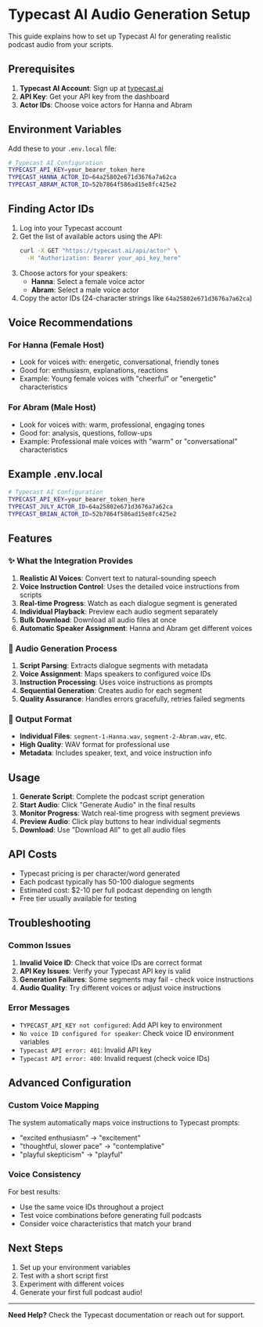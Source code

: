 # Typecast AI Audio Generation Setup

This guide explains how to set up Typecast AI for generating realistic podcast audio from your scripts.

## Prerequisites

1. **Typecast AI Account**: Sign up at [typecast.ai](https://typecast.ai)
2. **API Key**: Get your API key from the dashboard
3. **Actor IDs**: Choose voice actors for Hanna and Abram

## Environment Variables

Add these to your `.env.local` file:

```bash
# Typecast AI Configuration
TYPECAST_API_KEY=your_bearer_token_here
TYPECAST_HANNA_ACTOR_ID=64a25802e671d3676a7a62ca
TYPECAST_ABRAM_ACTOR_ID=52b7864f586ad15e8fc425e2
```

## Finding Actor IDs

1. Log into your Typecast account
2. Get the list of available actors using the API:
   ```bash
   curl -X GET "https://typecast.ai/api/actor" \
     -H "Authorization: Bearer your_api_key_here"
   ```
3. Choose actors for your speakers:
   - **Hanna**: Select a female voice actor 
   - **Abram**: Select a male voice actor
4. Copy the actor IDs (24-character strings like `64a25802e671d3676a7a62ca`)

## Voice Recommendations

### For Hanna (Female Host)
- Look for voices with: energetic, conversational, friendly tones
- Good for: enthusiasm, explanations, reactions
- Example: Young female voices with "cheerful" or "energetic" characteristics

### For Abram (Male Host)  
- Look for voices with: warm, professional, engaging tones
- Good for: analysis, questions, follow-ups
- Example: Professional male voices with "warm" or "conversational" characteristics

## Example .env.local

```bash
# Typecast AI Configuration
TYPECAST_API_KEY=your_bearer_token_here
TYPECAST_JULY_ACTOR_ID=64a25802e671d3676a7a62ca
TYPECAST_BRIAN_ACTOR_ID=52b7864f586ad15e8fc425e2
```

## Features

### ✨ What the Integration Provides

1. **Realistic AI Voices**: Convert text to natural-sounding speech
2. **Voice Instruction Control**: Uses the detailed voice instructions from scripts
3. **Real-time Progress**: Watch as each dialogue segment is generated
4. **Individual Playback**: Preview each audio segment separately
5. **Bulk Download**: Download all audio files at once
6. **Automatic Speaker Assignment**: Hanna and Abram get different voices

### 🎯 Audio Generation Process

1. **Script Parsing**: Extracts dialogue segments with metadata
2. **Voice Assignment**: Maps speakers to configured voice IDs
3. **Instruction Processing**: Uses voice instructions as prompts
4. **Sequential Generation**: Creates audio for each segment
5. **Quality Assurance**: Handles errors gracefully, retries failed segments

### 📁 Output Format

- **Individual Files**: `segment-1-Hanna.wav`, `segment-2-Abram.wav`, etc.
- **High Quality**: WAV format for professional use
- **Metadata**: Includes speaker, text, and voice instruction info

## Usage

1. **Generate Script**: Complete the podcast script generation
2. **Start Audio**: Click "Generate Audio" in the final results
3. **Monitor Progress**: Watch real-time progress with segment previews
4. **Preview Audio**: Click play buttons to hear individual segments
5. **Download**: Use "Download All" to get all audio files

## API Costs

- Typecast pricing is per character/word generated
- Each podcast typically has 50-100 dialogue segments
- Estimated cost: $2-10 per full podcast depending on length
- Free tier usually available for testing

## Troubleshooting

### Common Issues

1. **Invalid Voice ID**: Check that voice IDs are correct format
2. **API Key Issues**: Verify your Typecast API key is valid
3. **Generation Failures**: Some segments may fail - check voice instructions
4. **Audio Quality**: Try different voices or adjust voice instructions

### Error Messages

- `TYPECAST_API_KEY not configured`: Add API key to environment
- `No voice ID configured for speaker`: Check voice ID environment variables
- `Typecast API error: 401`: Invalid API key
- `Typecast API error: 400`: Invalid request (check voice IDs)

## Advanced Configuration

### Custom Voice Mapping

The system automatically maps voice instructions to Typecast prompts:
- "excited enthusiasm" → "excitement"
- "thoughtful, slower pace" → "contemplative"  
- "playful skepticism" → "playful"

### Voice Consistency

For best results:
- Use the same voice IDs throughout a project
- Test voice combinations before generating full podcasts
- Consider voice characteristics that match your brand

## Next Steps

1. Set up your environment variables
2. Test with a short script first
3. Experiment with different voices
4. Generate your first full podcast audio!

---

**Need Help?** Check the Typecast documentation or reach out for support. 